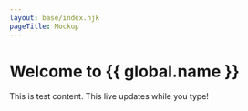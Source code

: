 ```yaml
---
layout: base/index.njk
pageTitle: Mockup
---
```


# Welcome to {{ global.name }}

This is test content. This live updates while you type!

